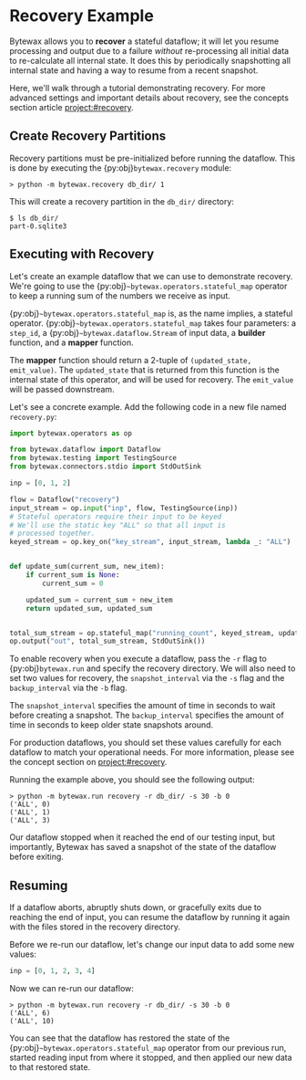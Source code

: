 # Recovery Example

Bytewax allows you to **recover** a stateful dataflow; it will let you
resume processing and output due to a failure _without_ re-processing
all initial data to re-calculate all internal state. It does this by
periodically snapshotting all internal state and having a way to
resume from a recent snapshot.

Here, we'll walk through a tutorial demonstrating recovery. For more
advanced settings and important details about recovery, see the
concepts section article <project:#recovery>.

## Create Recovery Partitions

Recovery partitions must be pre-initialized before running the
dataflow. This is done by executing the {py:obj}`bytewax.recovery`
module:

```shell
> python -m bytewax.recovery db_dir/ 1
```

This will create a recovery partition in the `db_dir/` directory:

```
$ ls db_dir/
part-0.sqlite3
```

## Executing with Recovery

Let's create an example dataflow that we can use to demonstrate
recovery. We're going to use the
{py:obj}`~bytewax.operators.stateful_map` operator to keep a running
sum of the numbers we receive as input.

{py:obj}`~bytewax.operators.stateful_map` is, as the name implies, a
stateful operator. {py:obj}`~bytewax.operators.stateful_map` takes
four parameters: a `step_id`, a {py:obj}`~bytewax.dataflow.Stream` of
input data, a **builder** function, and a **mapper** function.

The **mapper** function should return a 2-tuple of `(updated_state,
emit_value)`. The `updated_state` that is returned from this function
is the internal state of this operator, and will be used for recovery.
The `emit_value` will be passed downstream.

Let's see a concrete example. Add the following code in a new file
named `recovery.py`:

```python
import bytewax.operators as op

from bytewax.dataflow import Dataflow
from bytewax.testing import TestingSource
from bytewax.connectors.stdio import StdOutSink

inp = [0, 1, 2]

flow = Dataflow("recovery")
input_stream = op.input("inp", flow, TestingSource(inp))
# Stateful operators require their input to be keyed
# We'll use the static key "ALL" so that all input is
# processed together.
keyed_stream = op.key_on("key_stream", input_stream, lambda _: "ALL")


def update_sum(current_sum, new_item):
    if current_sum is None:
        current_sum = 0

    updated_sum = current_sum + new_item
    return updated_sum, updated_sum


total_sum_stream = op.stateful_map("running_count", keyed_stream, update_sum)
op.output("out", total_sum_stream, StdOutSink())
```

To enable recovery when you execute a dataflow, pass the `-r` flag to
{py:obj}`bytewax.run` and specify the recovery directory. We will also
need to set two values for recovery, the `snapshot_interval` via the
`-s` flag and the `backup_interval` via the `-b` flag.

The `snapshot_interval` specifies the amount of time in seconds to wait
before creating a snapshot. The `backup_interval` specifies the amount
of time in seconds to keep older state snapshots around.

For production dataflows, you should set these values carefully for
each dataflow to match your operational needs. For more information,
please see the concept section on <project:#recovery>.

Running the example above, you should see the following output:

```shell
> python -m bytewax.run recovery -r db_dir/ -s 30 -b 0
('ALL', 0)
('ALL', 1)
('ALL', 3)
```

Our dataflow stopped when it reached the end of our testing input, but
importantly, Bytewax has saved a snapshot of the state of the dataflow
before exiting.

## Resuming

If a dataflow aborts, abruptly shuts down, or gracefully exits due to
reaching the end of input, you can resume the dataflow by running it
again with the files stored in the recovery directory.

Before we re-run our dataflow, let's change our input data to add some
new values:


```python
inp = [0, 1, 2, 3, 4]
```

Now we can re-run our dataflow:

```shell
> python -m bytewax.run recovery -r db_dir/ -s 30 -b 0
('ALL', 6)
('ALL', 10)
```

You can see that the dataflow has restored the state of the
{py:obj}`~bytewax.operators.stateful_map` operator from our previous
run, started reading input from where it stopped, and then applied our
new data to that restored state.

